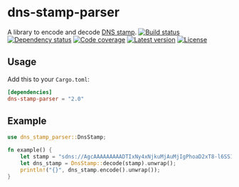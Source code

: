 # dns-stamp-parser

A library to encode and decode [DNS stamp](https://dnscrypt.info/stamps-specifications).
[![Build status](https://github.com/LinkTed/dns-stamp-parser/workflows/Continuous%20Integration/badge.svg)](https://github.com/LinkTed/dns-stamp-parser/actions?query=workflow%3A%22Continuous+Integration%22)
[![Dependency status](https://deps.rs/repo/github/linkted/dns-stamp-parser/status.svg)](https://deps.rs/repo/github/linkted/dns-stamp-parser)
[![Code coverage](https://codecov.io/gh/LinkTed/dns-stamp-parser/branch/master/graph/badge.svg)](https://codecov.io/gh/LinkTed/dns-stamp-parser)
[![Latest version](https://img.shields.io/crates/v/dns-stamp-parser.svg)](https://crates.io/crates/dns-stamp-parser)
[![License](https://img.shields.io/crates/l/dns-stamp-parser.svg)](https://opensource.org/licenses/BSD-3-Clause)

## Usage

Add this to your `Cargo.toml`:

```toml
[dependencies]
dns-stamp-parser = "2.0"
```

## Example

```rust
use dns_stamp_parser::DnsStamp;

fn example() {
    let stamp = "sdns://AgcAAAAAAAAADTIxNy4xNjkuMjAuMjIgPhoaD2xT8-l6SS1XCEtbmAcFnuBXqxUFh2_YP9o9uDgNZG5zLmFhLm5ldC51awovZG5zLXF1ZXJ5";
    let dns_stamp = DnsStamp::decode(stamp).unwrap();
    println!("{}", dns_stamp.encode().unwrap());
}
```
